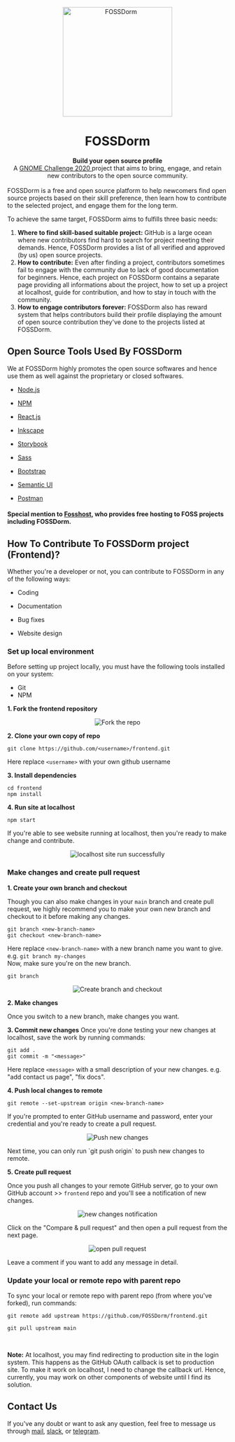 <p align="center"><img src="public/logo512.png" alt="FOSSDorm" width="250" height="250"></p>
<h1 align="center">FOSSDorm</h1>

<div align="center">
  <strong>Build your open source profile</strong><br>
  A <a href="https://www.gnome.org/challenge/">GNOME Challenge 2020 </a> project that aims to bring, engage, and retain new contributors to the open source community.
</div>
<br/>
FOSSDorm is a free and open source platform to help newcomers find open source projects based on their skill preference, then learn how to contribute to the selected project, and engage them for the long term.

<br/>

To achieve the same target, FOSSDorm aims to fulfills three basic needs:

1. <strong>Where to find skill-based suitable project:</strong> GitHub is a large ocean where new contributors find hard to search for project meeting their demands. Hence, FOSSDorm provides a list of all verified and approved (by us) open source projects.
2. <strong>How to contribute:</strong> Even after finding a project, contributors sometimes fail to engage with the community due to lack of good documentation for beginners. Hence, each project on FOSSDorm contains a separate page providing all informations about the project, how to set up a project at localhost, guide for contribution, and how to stay in touch with the community.
3. <strong>How to engage contributors forever:</strong> FOSSDorm also has reward system that helps contributors build their profile displaying the amount of open source contribution they've done to the projects listed at FOSSDorm.

## Open Source Tools Used By FOSSDorm
We at FOSSDorm highly promotes the open source softwares and hence use them as well against the proprietary or closed softwares.
- [Node.js](https://nodejs.org/)
  
- [NPM](https://www.npmjs.com/)
  
- [React.js](https://reactjs.org/)
  
- [Inkscape](https://inkscape.org/)
  
- [Storybook](https://storybook.js.org/)
  
- [Sass](https://sass-lang.com/)
  
- [Bootstrap](https://getbootstrap.com/) 
  
- [Semantic UI](https://semantic-ui.com/)
  
- [Postman](https://www.postman.com/)
  
#### Special mention to [Fosshost](https://fosshost.org/), who provides free hosting to FOSS projects including FOSSDorm.

## How To Contribute To FOSSDorm project (Frontend)?
Whether you're a developer or not, you can contribute to FOSSDorm in any of the following ways:

- Coding 

- Documentation
  
- Bug fixes
  
- Website design

### Set up local environment
Before setting up project locally, you must have the following tools installed on your system:
- Git
- NPM

**1. Fork the frontend repository**

<p align="center"><img src="docs/images/readme/fork_the_repo.png" alt="Fork the repo" width="auto" height="auto"></p>

**2. Clone your own copy of repo**

```
git clone https://github.com/<username>/frontend.git
```
Here replace `<username>` with your own github username

**3. Install dependencies**

```
cd frontend
npm install
```
**4. Run site at localhost**

```
npm start
```
If you're able to see website running at localhost, then you're ready to make change and contribute.
<p align="center"><img src="docs/images/readme/localhost_run_successfully.png" alt="localhost site run successfully" width="auto" height="auto"></p>

### Make changes and create pull request

**1. Create your own branch and checkout**

Though you can also make changes in your `main` branch and create pull request, we highly recommend you to make your own new branch and checkout to it before making any changes.

```
git branch <new-branch-name>
git checkout <new-branch-name>
```
Here replace `<new-branch-name>` with a new branch name you want to give. e.g. `git branch my-changes`
<br/>
Now, make sure you're on the new branch.
```
git branch
```

<p align="center"><img src="docs/images/readme/create_branch_checkout.png" alt="Create branch and checkout" width="auto" height="auto"></p>

**2. Make changes**

Once you switch to a new branch, make changes you want.

**3. Commit new changes**
Once you're done testing your new changes at localhost, save the work by running commands:
```
git add .
git commit -m "<message>"
```
Here replace `<message>` with a small description of your new changes. e.g. "add contact us page", "fix docs".

**4. Push local changes to remote**
```
git remote --set-upstream origin <new-branch-name>
```
If you're prompted to enter GitHub username and password, enter your credential and you're ready to create a pull request.
<p align="center"><img src="docs/images/readme/push_changes.png" alt="Push new changes" width="auto" height="auto"></p>
Next time, you can only run `git push origin` to push new changes to remote.

**5. Create pull request**

Once you push all changes to your remote GitHub server, go to your own GitHub account >> `frontend` repo and you'll see a notification of new changes.

<p align="center"><img src="docs/images/readme/display_pull_request.png" alt="new changes notification" width="auto" height="auto"></p>

Click on the "Compare & pull request" and then open a pull request from the next page.
<p align="center"><img src="docs/images/readme/open_pull_request.png" alt="open pull request" width="auto" height="auto"></p>
Leave a comment if you want to add any message in detail.

### Update your local or remote repo with parent repo

To sync your local or remote repo with parent repo (from where you've forked), run commands:

```
git remote add upstream https://github.com/FOSSDorm/frontend.git

git pull upstream main

```


<br/>

**Note:** At localhost, you may find redirecting to production site in the login system. This happens as the GitHub OAuth callback is set to production site. To make it work on localhost, I need to change the callback url. Hence, currently, you may work on other components of website until I find its solution. 

## Contact Us
If you've any doubt or want to ask any question, feel free to message us through [mail](mailto:sarru1291@gmail.com), [slack](https://join.slack.com/t/fossdorm/shared_invite/zt-imvn58kj-blkO4r49JHX58l9ioB0eAg), or [telegram](https://t.me/fossdorm).
